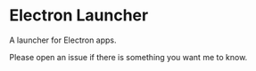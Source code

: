 # Electron Launcher

A launcher for Electron apps. 

Please open an issue if there is something you want me to know. 
